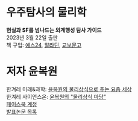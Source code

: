 # 우주탐사의 물리학
**현실과 SF를 넘나드는 외계행성 탐사 가이드** <br>
2023년 3월 22일 출판 <br>
책 구입: [예스24](yes24.com), [알라딘](aladdin.co.kr), [교보문고](kyobobook.co.kr) <br>

# 저자 윤복원
한겨레 미래&과학: [윤복원의 물리상식으로 푸는 요즘 세상](https://www.hani.co.kr/arti/SERIES/1065/home01.html) <br>
한겨레 사이언스온: [윤복원의 "물리상식 마당"](http://scienceon.hani.co.kr/?category=167565&mid=media) <br>
[페이스북 계정](facebook.com/bwyoon68) <br>
[발표논문 목록](https://scholar.google.com/citations?user=Ihd7WzsAAAAJ) <br>
